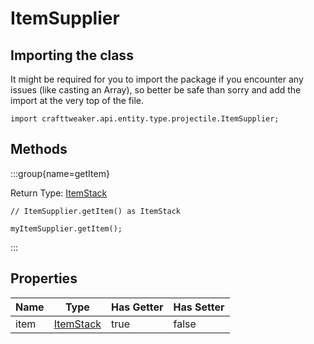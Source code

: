 # ItemSupplier

## Importing the class

It might be required for you to import the package if you encounter any issues (like casting an Array), so better be safe than sorry and add the import at the very top of the file.
```zenscript
import crafttweaker.api.entity.type.projectile.ItemSupplier;
```


## Methods

:::group{name=getItem}

Return Type: [ItemStack](/vanilla/api/item/ItemStack)

```zenscript
// ItemSupplier.getItem() as ItemStack

myItemSupplier.getItem();
```

:::


## Properties

| Name |                   Type                   | Has Getter | Has Setter |
|------|------------------------------------------|------------|------------|
| item | [ItemStack](/vanilla/api/item/ItemStack) | true       | false      |

